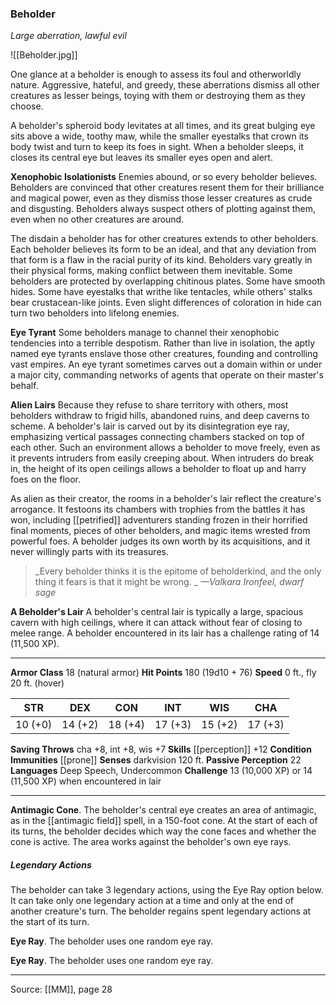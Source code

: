 ### Beholder
_Large aberration, lawful evil_

![[Beholder.jpg]]

One glance at a beholder is enough to assess its foul and otherworldly nature. Aggressive, hateful, and greedy, these aberrations dismiss all other creatures as lesser beings, toying with them or destroying them as they choose.

A beholder's spheroid body levitates at all times, and its great bulging eye sits above a wide, toothy maw, while the smaller eyestalks that crown its body twist and turn to keep its foes in sight. When a beholder sleeps, it closes its central eye but leaves its smaller eyes open and alert.

**Xenophobic Isolationists** Enemies abound, or so every beholder believes. Beholders are convinced that other creatures resent them for their brilliance and magical power, even as they dismiss those lesser creatures as crude and disgusting. Beholders always suspect others of plotting against them, even when no other creatures are around.

The disdain a beholder has for other creatures extends to other beholders. Each beholder believes its form to be an ideal, and that any deviation from that form is a flaw in the racial purity of its kind. Beholders vary greatly in their physical forms, making conflict between them inevitable. Some beholders are protected by overlapping chitinous plates. Some have smooth hides. Some have eyestalks that writhe like tentacles, while others' stalks bear crustacean-like joints. Even slight differences of coloration in hide can turn two beholders into lifelong enemies.


**Eye Tyrant** Some beholders manage to channel their xenophobic tendencies into a terrible despotism. Rather than live in isolation, the aptly named eye tyrants enslave those other creatures, founding and controlling vast empires. An eye tyrant sometimes carves out a domain within or under a major city, commanding networks of agents that operate on their master's behalf.


**Alien Lairs** Because they refuse to share territory with others, most beholders withdraw to frigid hills, abandoned ruins, and deep caverns to scheme. A beholder's lair is carved out by its disintegration eye ray, emphasizing vertical passages connecting chambers stacked on top of each other. Such an environment allows a beholder to move freely, even as it prevents intruders from easily creeping about. When intruders do break in, the height of its open ceilings allows a beholder to float up and harry foes on the floor.

As alien as their creator, the rooms in a beholder's lair reflect the creature's arrogance. It festoons its chambers with trophies from the battles it has won, including [[petrified]] adventurers standing frozen in their horrified final moments, pieces of other beholders, and magic items wrested from powerful foes. A beholder judges its own worth by its acquisitions, and it never willingly parts with its treasures.




> _Every beholder thinks it is the epitome of beholderkind, and the only thing it fears is that it might be wrong.
_
> _—Valkara Ironfeel, dwarf sage_


**A Beholder's Lair** A beholder's central lair is typically a large, spacious cavern with high ceilings, where it can attack without fear of closing to melee range. A beholder encountered in its lair has a challenge rating of 14 (11,500 XP).




---

**Armor Class** 18 (natural armor)
**Hit Points** 180 (19d10 + 76)
**Speed** 0 ft., fly 20 ft. (hover)

| STR     | DEX     | CON     | INT     | WIS     | CHA     |
|---------|---------|---------|---------|---------|---------|
| 10 (+0) | 14 (+2) | 18 (+4) | 17 (+3) | 15 (+2) | 17 (+3) |

**Saving Throws** cha +8, int +8, wis +7
**Skills** [[perception]] +12
**Condition Immunities** [[prone]]
**Senses** darkvision 120 ft.
**Passive Perception** 22
**Languages** Deep Speech, Undercommon
**Challenge** 13 (10,000 XP) or 14 (11,500 XP) when encountered in lair

---

**Antimagic Cone**. The beholder's central eye creates an area of antimagic, as in the [[antimagic field]] spell, in a 150-foot cone. At the start of each of its turns, the beholder decides which way the cone faces and whether the cone is active. The area works against the beholder's own eye rays.

##### Legendary Actions
The beholder can take 3 legendary actions, using the Eye Ray option below. It can take only one legendary action at a time and only at the end of another creature's turn. The beholder regains spent legendary actions at the start of its turn.

**Eye Ray**. The beholder uses one random eye ray.

**Eye Ray**. The beholder uses one random eye ray.


---

Source: [[MM]], page 28